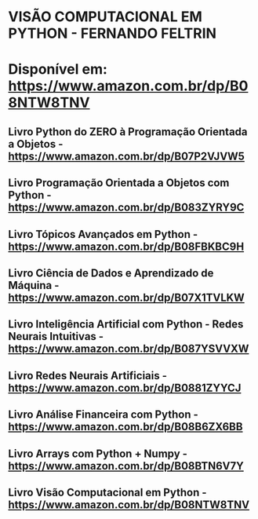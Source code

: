 # VISÃO COMPUTACIONAL EM PYTHON - FERNANDO FELTRIN
# Disponível em: https://www.amazon.com.br/dp/B08NTW8TNV


## Livro Python do ZERO à Programação Orientada a Objetos - https://www.amazon.com.br/dp/B07P2VJVW5
## Livro Programação Orientada a Objetos com Python - https://www.amazon.com.br/dp/B083ZYRY9C
## Livro Tópicos Avançados em Python - https://www.amazon.com.br/dp/B08FBKBC9H
## Livro Ciência de Dados e Aprendizado de Máquina - https://www.amazon.com.br/dp/B07X1TVLKW
## Livro Inteligência Artificial com Python - Redes Neurais Intuitivas - https://www.amazon.com.br/dp/B087YSVVXW
## Livro Redes Neurais Artificiais - https://www.amazon.com.br/dp/B0881ZYYCJ
## Livro Análise Financeira com Python - https://www.amazon.com.br/dp/B08B6ZX6BB
## Livro Arrays com Python + Numpy - https://www.amazon.com.br/dp/B08BTN6V7Y
## Livro Visão Computacional em Python - https://www.amazon.com.br/dp/B08NTW8TNV
